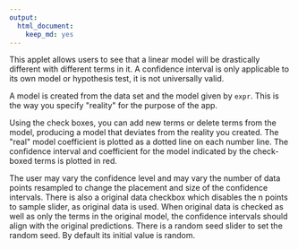 ```yaml
---
output: 
  html_document: 
    keep_md: yes
---
```


This applet allows users to see that a linear model will be drastically
different with different terms in it. A confidence interval is only
applicable to its own model or hypothesis test, it is not universally valid.

A model is created from the data set and the model given
by `expr`. This is the way you specify "reality" for the purpose of the app.

Using the check boxes, you can add new terms or delete terms from the model, producing a model that deviates from the reality you created.   The "real" model coefficient is
plotted as a dotted line on each number line. The  confidence
interval and coefficient for the model indicated by the check-boxed terms is plotted in red. 

The user may vary the confidence
level and may vary the number of data points resampled to change the
placement and size of the confidence intervals. There is also a original
data checkbox which disables the n points to sample slider, as original data
is used. When original data is checked as well as only the terms in the
original model, the confidence intervals should align with the original
predictions. There is a random seed slider to set the random seed. By
default its initial value is random.

